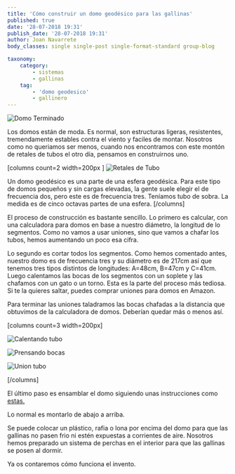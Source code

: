 ```yaml
---
title: 'Cómo construir un domo geodésico para las gallinas'
published: true
date: '28-07-2018 19:31'
publish_date: '28-07-2018 19:31'
author: Joan Navarrete
body_classes: single single-post single-format-standard group-blog

taxonomy:
    category:
        - sistemas
        - gallinas
    tag:
        - 'domo geodesico'
        - gallinero
---
```


![Domo Terminado](/images/domo/domo_terminado.jpg)

Los domos están de moda. Es normal, son estructuras ligeras, resistentes, tremendamente estables contra el viento y faciles de montar. Nosotros como no queriamos ser menos, cuando nos encontramos con este montón de retales de tubos el otro día, pensamos en construirnos uno.


[columns count=2 width=200px ]
![Retales de Tubo](/images/domo/retales_de_tubo.jpg)


Un domo geodésico es una parte de una esfera geodésica. Para este tipo de domos pequeños y sin cargas elevadas, la gente suele elegir el de frecuencia dos, pero este es de frecuencia tres. Teníamos tubo de sobra. La medida es de cinco octavas partes de una esfera.
[/columns]    

El proceso de construcción es bastante sencillo. Lo primero es calcular, con una calculadora para domos en base a nuestro diámetro, la longitud de lo segmentos. Como no vamos a usar uniones, sino que vamos a chafar los tubos, hemos aumentando un poco esa cifra.

Lo segundo es cortar todos los segmentos. Como hemos comentado antes, nuestro domo es de frecuencia tres y su diámetro es de 217cm así que tenemos tres tipos distintos de longitudes: A=48cm, B=47cm y C=41cm. 
Luego calentamos las bocas de los segmentos con un soplete y las chafamos con un gato o un torno. Esta es la parte del proceso más tediosa. Si te la quieres saltar, puedes comprar uniones para domos en Amazon.

Para terminar las uniones taladramos las bocas chafadas a la distancia que obtuvimos de la calculadora de domos. Deberían quedar más o menos así.

[columns count=3 width=200px]

![Calentando tubo](/images/domo/calentando_tubo.jpg)


![Prensando bocas](/images/domo/prensando_bocas_tubo.JPG)


![Union tubo](/images/domo/union_tubo.jpg)


[/columns]



El último paso es ensamblar el domo siguiendo unas instrucciones como [estas.](https://simplydifferently.org/view/Data/Geodesic_Dome/dome/05-l3-1_2.map.png)

Lo normal es montarlo de abajo a arriba.


Se puede colocar un plástico, rafia o lona por encima del domo para que las gallinas no pasen frio ni estén expuestas a corrientes de aire. Nosotros hemos preparado un sistema de perchas en el interior para que las gallinas se posen al dormir.

Ya os contaremos cómo funciona el invento.
